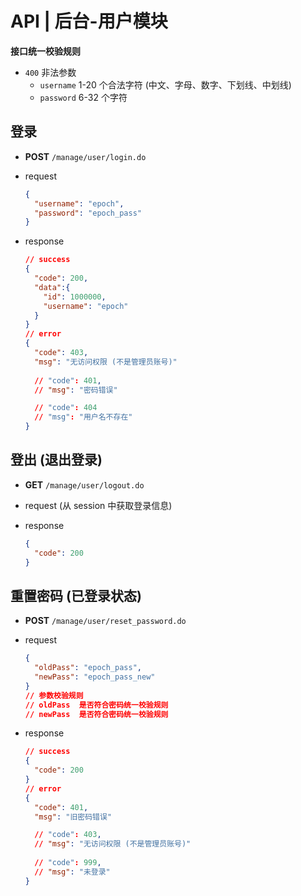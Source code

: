 # API | 后台-用户模块

**接口统一校验规则**

- `400` 非法参数
  - `username` 1-20 个合法字符 (中文、字母、数字、下划线、中划线)
  - `password` 6-32 个字符

## 登录

- **POST** `/manage/user/login.do`
- request

  ```json
  {
    "username": "epoch",
    "password": "epoch_pass"
  }
  ```
- response

  ```json
  // success
  {
    "code": 200,
    "data":{
      "id": 1000000,
      "username": "epoch"
    }
  }
  // error
  {
    "code": 403,
    "msg": "无访问权限 (不是管理员账号)"
    
    // "code": 401,
    // "msg": "密码错误"

    // "code": 404
    // "msg": "用户名不存在"
  }
  ```

## 登出 (退出登录)

- **GET** `/manage/user/logout.do`
- request (从 session 中获取登录信息)
- response

  ```json
  {
    "code": 200
  }
  ```

## 重置密码 (已登录状态)

- **POST** `/manage/user/reset_password.do`
- request

  ```json
  {
    "oldPass": "epoch_pass",
    "newPass": "epoch_pass_new"
  }
  // 参数校验规则
  // oldPass  是否符合密码统一校验规则
  // newPass  是否符合密码统一校验规则
  ```
- response

  ```json
  // success
  {
    "code": 200
  }
  // error
  {
    "code": 401,
    "msg": "旧密码错误"

    // "code": 403,
    // "msg": "无访问权限 (不是管理员账号)"
    
    // "code": 999,
    // "msg": "未登录"
  }
  ```

